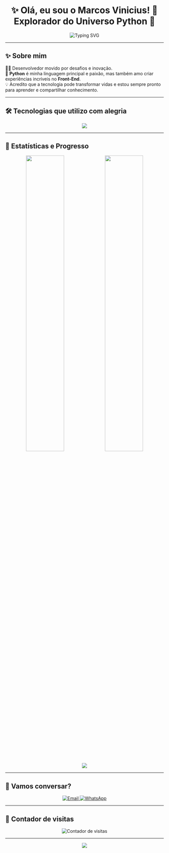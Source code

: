 <h1 align="center">✨ Olá, eu sou o Marcos Vinicius! 🚀 Explorador do Universo Python 🌌</h1>

<p align="center">
  <img src="https://readme-typing-svg.demolab.com?font=Fira+Code&weight=600&pause=1000&color=36BCF7&center=true&vCenter=true&width=600&lines=Sou+apaixonado+por+Python+e+Tecnologia!;Crio+projetos+inovadores+e+impactantes.;Bem-vindo+ao+meu+espaço+no+GitHub!+%F0%9F%92%BB" alt="Typing SVG" />
</p>

---

## ✨ Sobre mim

🙋‍♂️ Desenvolvedor movido por desafios e inovação.  
🐍 **Python** é minha linguagem principal e paixão, mas também amo criar experiências incríveis no **Front-End**.  
💡 Acredito que a tecnologia pode transformar vidas e estou sempre pronto para aprender e compartilhar conhecimento.

---

## 🛠️ Tecnologias que utilizo com alegria

<p align="center">
  <img src="https://skillicons.dev/icons?i=python,fastapi,html,css,bootstrap,js" />
</p>

---

## 🎯 Estatísticas e Progresso

<p align="center">
  <img width="49%" src="https://github-readme-stats.vercel.app/api?username=mrvinicius1&show_icons=true&theme=tokyonight&title_color=00C9A7&icon_color=00C9A7" />
  <img width="49%" src="https://github-readme-stats.vercel.app/api/top-langs/?username=mrvinicius1&layout=compact&theme=tokyonight&title_color=00C9A7" />
</p>

<p align="center">
  <img src="https://streak-stats.demolab.com?user=mrvinicius1&theme=tokyonight&hide_border=false&date_format=j%20M%5B%20Y%5D" />
</p>

---

## 💬 Vamos conversar?

<p align="center">
  <a href="mailto:mr.vinicius1@icloud.com">
    <img src="https://img.shields.io/badge/Email-8B0000?style=for-the-badge&logo=gmail&logoColor=white" alt="Email" />
  </a>
  <a href="https://wa.me/5516982319218" target="_blank">
    <img src="https://img.shields.io/badge/WhatsApp-25D366?style=for-the-badge&logo=whatsapp&logoColor=white" alt="WhatsApp" />
  </a>
</p>

---

## 👀 Contador de visitas

<p align="center">
  <img src="https://profile-counter.glitch.me/mrvinicius1/count.svg" alt="Contador de visitas" />
</p>

---

<p align="center">
  <img src="https://capsule-render.vercel.app/api?type=waving&color=0:36BCF7,100:00C9A7&height=150&section=footer&text=Obrigado%20pela%20visita!%20💙&fontSize=24&fontColor=ffffff" />
</p>
